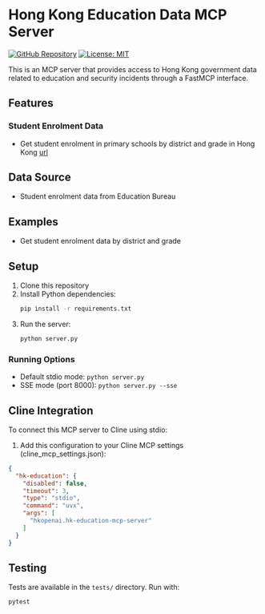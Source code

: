 # Hong Kong Education Data MCP Server

[![GitHub Repository](https://img.shields.io/badge/GitHub-Repository-blue.svg)](https://github.com/hkopenai/hk-education-mcp-server)
[![License: MIT](https://img.shields.io/badge/License-MIT-yellow.svg)](https://opensource.org/licenses/MIT)

This is an MCP server that provides access to Hong Kong government data related to education and security incidents through a FastMCP interface.

## Features

### Student Enrolment Data
- Get student enrolment in primary schools by district and grade in Hong Kong [url](https://data.gov.hk/en-data/dataset/hk-edb-figustat-stu-pri-dis-gra)

## Data Source

- Student enrolment data from Education Bureau

## Examples

* Get student enrolment data by district and grade

## Setup

1. Clone this repository
2. Install Python dependencies:
   ```bash
   pip install -r requirements.txt
   ```
3. Run the server:
   ```bash
   python server.py
   ```

### Running Options

- Default stdio mode: `python server.py`
- SSE mode (port 8000): `python server.py --sse`

## Cline Integration

To connect this MCP server to Cline using stdio:

1. Add this configuration to your Cline MCP settings (cline_mcp_settings.json):
```json
{
  "hk-education": {
    "disabled": false,
    "timeout": 3,
    "type": "stdio",
    "command": "uvx",
    "args": [
      "hkopenai.hk-education-mcp-server"
    ]
  }
}
```

## Testing

Tests are available in the `tests/` directory. Run with:
```bash
pytest
```
